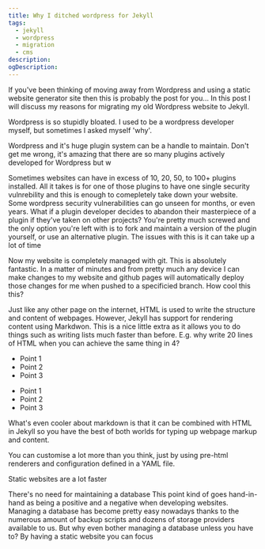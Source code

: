 ```yaml
---
title: Why I ditched wordpress for Jekyll
tags:
  - jekyll
  - wordpress
  - migration
  - cms
description: 
ogDescription: 
---
```


If you've been thinking of moving away from Wordpress and using a static website generator site then this is probably the post for you... In this post I will discuss my reasons for migrating my old Wordpress website to Jekyll.

<!--more-->

Wordpress is so stupidly bloated.
I used to be a wordpress developer myself, but sometimes I asked myself 'why'.

Wordpress and it's huge plugin system can be a handle to maintain. Don't get me wrong, it's amazing that there are so many plugins actively developed for Wordpress but w

Sometimes websites can have in excess of 10, 20, 50, to 100+ plugins installed. All it takes is for one of those plugins to have one single security vulnrebility and this is enough to comepletely take down your website. Some wordpress security vulnerabilities can go unseen for months, or even years. What if a plugin developer decides to abandon their masterpiece of a plugin if they've taken on other projects? You're pretty much screwed and the only option you're left with is to fork and maintain a version of the plugin yourself, or use an alternative plugin. The issues with this is it can take up a lot of time

<!--more-->

Now my website is completely managed with git. This is absolutely fantastic. In a matter of minutes and from pretty much any device I can make changes to my website and github pages will automatically deploy those changes for me when pushed to a specificied branch. How cool this this?

Just like any other page on the internet, HTML is used to write the structure and content of webpages. However, Jekyll has support for rendering content using Markdwon. This is a nice little extra as it allows you to do things such as writing lists much faster than before. E.g. why write 20 lines of HTML when you can achieve the same thing in 4?

* Point 1
* Point 2
* Point 3

<ul>
    <li>
        Point 1
    </li>
    <li>
        Point 2
    </li>
    <li>
        Point 3
    </li>
</ul>

What's even cooler about markdown is that it can be combined with HTML in Jekyll so you have the best of both worlds for typing up webpage markup and content.

You can customise a lot more than you think, just by using pre-html renderers and configuration defined in a YAML file.

Static websites are a lot faster 

There's no need for maintaining a database
This point kind of goes hand-in-hand as being a positive and a negative when developing websites. Managing a database has become pretty easy nowadays thanks to the numerous amount of backup scripts and dozens of storage providers available to us. But why even bother managing a database unless you have to? By having a static website you can focus 
